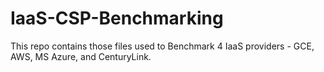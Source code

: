 # IaaS-CSP-Benchmarking
This repo contains those files used to Benchmark 4 IaaS providers - GCE, AWS, MS Azure, and CenturyLink.
